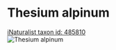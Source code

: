 
Thesium alpinum
===============
  
[iNaturalist taxon id: 485810](https://www.inaturalist.org/taxa/485810)  
![Thesium alpinum](https://inaturalist-open-data.s3.amazonaws.com/photos/156054045/medium.jpeg)